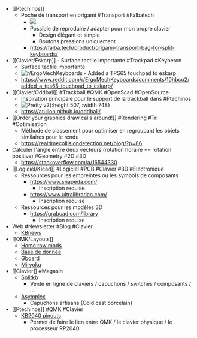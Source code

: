 - [[Ptechinos]]
	- Poche de transport en origami #Transport #Falbatech
		- ![](https://falba.tech/wp-content/uploads/2023/01/origami_cover_8.webp)
		- Possible de reproduire / adapter pour mon propre clavier
			- Design élégant et simple
			- Boutons pressions uniquement
		- https://falba.tech/product/origami-transport-bag-for-split-keyboards/
- [[Clavier/Eskarp]] - Surface tactile importante #Trackpad #Keyberon
	- Surface tactile importante
	- ![r/ErgoMechKeyboards - Added a TPS65 touchpad to eskarp](https://preview.redd.it/01m4t8ar1ada1.jpg?width=1024&format=pjpg&auto=webp&v=enabled&s=818033bcf066408b5768bcb763bb1e81fb611f07)
	- https://www.reddit.com/r/ErgoMechKeyboards/comments/10hbco2/added_a_tps65_touchpad_to_eskarp/
- [[Clavier/Oddball]] #Trackball #QMK #OpenScad #OpenSource
	- Inspiration principale pour le support de la trackball dans #Ptechinos
	- ![Pretty v2](https://atulloh.github.io/oddball/assets/images/gallery-v2-small-6.jpg){:height 507, :width 748}
	- https://atulloh.github.io/oddball/
- [[Order your graphics draw calls around!]] #Rendering #Tri #Optimisation
	- Méthode de classement pour optimiser en regroupant les objets similaires pour le rendu
	- https://realtimecollisiondetection.net/blog/?p=86
- Calculer l'angle entre deux vecteurs (rotation horaire == rotation positive) #Geometry #2D #3D
	- https://stackoverflow.com/a/16544330
- [[Logiciel/Kicad]] #Logiciel #PCB #Clavier #3D #Electronique
	- Ressources pour les empreintes ou les symbols de composants
		- https://www.snapeda.com/
			- Inscription requise
		- https://www.ultralibrarian.com/
			- Inscription requise
	- Ressources pour les modèles 3D
		- https://grabcad.com/library
			- Inscription requise
- Web #Newsletter #Blog #Clavier
	- [KBnews](https://kbd.news/)
- [[QMK/Layouts]]
	- [Home row mods](https://precondition.github.io/home-row-mods)
	- [Base de donnée](https://keymapdb.com/)
	- [Gboard](https://blog.gboards.ca/2020/01/weird-keyboards-programmable-keyboards.html?m=1)
	- [Miryoku](https://github.com/manna-harbour/miryoku)
- [[Clavier]] #Magasin
	- [Splitkb](https://splitkb.com/)
		- Vente en ligne de claviers / capuchons / switches / composants / ...
	- [Asymplex](https://www.asymplex.xyz/)
		- Capuchons artisans (Cold cast porcelain)
- [[Ptechinos]] #QMK #Clavier
	- [KB2040 pinouts](https://learn.adafruit.com/assets/106984)
		- Permet de faire le lien entre QMK / le clavier physique / le processeur RP2040